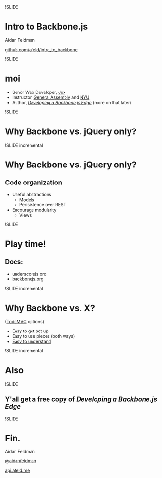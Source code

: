 !SLIDE

# Intro to Backbone.js

Aidan Feldman

[github.com/afeld/intro\_to\_backbone](https://github.com/afeld/intro_to_backbone)

!SLIDE

# moi

* Senõr Web Developer, [Jux](https://jux.com)
* Instructor, [General Assembly](https://generalassemb.ly/) and [NYU](http://scps.nyu.edu/)
* Author, *[Developing a Backbone.js Edge](http://bleedingedgepress.com/our-books/)* (more on that later)

!SLIDE

# Why Backbone vs. jQuery only?

!SLIDE incremental

# Why Backbone vs. jQuery only?

## Code organization

* Useful abstractions
    * Models
    * Perisistence over REST
* Encourage modularity
    * Views

!SLIDE

# Play time!

## Docs:

* [underscorejs.org](http://underscorejs.org/)
* [backbonejs.org](http://backbonejs.org/)

!SLIDE incremental

# Why Backbone vs. X?

([TodoMVC](http://addyosmani.github.com/todomvc/) options)

* Easy to get set up
* Easy to use pieces (both ways)
* [Easy to understand](http://backbonejs.org/docs/backbone.html)

!SLIDE incremental

# Also

!SLIDE

## Y'all get a free copy of *Developing a Backbone.js Edge*

!SLIDE

# Fin.

Aidan Feldman

[@aidanfeldman](https://twitter.com/aidanfeldman)

[api.afeld.me](http://api.afeld.me)
